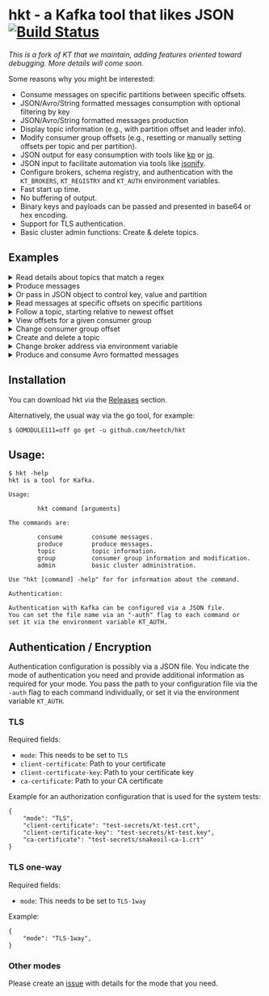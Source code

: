 # hkt - a Kafka tool that likes JSON [![Build Status](https://travis-ci.org/heetch/hkt.svg?branch=master)](https://travis-ci.org/heetch/hkt)

_This is a fork of KT that we maintain, adding features oriented toward debugging. More details will come soon._

Some reasons why you might be interested:

* Consume messages on specific partitions between specific offsets.
* JSON/Avro/String formatted messages consumption with optional filtering by key
* JSON/Avro/String formatted messages production
* Display topic information (e.g., with partition offset and leader info).
* Modify consumer group offsets (e.g., resetting or manually setting offsets per topic and per partition).
* JSON output for easy consumption with tools like [kp](https://github.com/echojc/kp) or [jq](https://stedolan.github.io/jq/).
* JSON input to facilitate automation via tools like [jsonify](https://github.com/fgeller/jsonify).
* Configure brokers, schema registry, and authentication with the
  `KT_BROKERS`, `KT_REGISTRY` and `KT_AUTH` environment variables.
* Fast start up time.
* No buffering of output.
* Binary keys and payloads can be passed and presented in base64 or hex encoding.
* Support for TLS authentication.
* Basic cluster admin functions: Create & delete topics.

## Examples

<details><summary>Read details about topics that match a regex</summary>

```sh
$ hkt topic -filter news -partitions
{
  "name": "actor-news",
  "partitions": [
    {
      "id": 0,
      "oldest": 0,
      "newest": 0
    }
  ]
}
```
</details>

<details><summary>Produce messages</summary>

```sh
$ echo 'Alice wins Oscar' | hkt produce -topic actor-news -literal
{
  "count": 1,
  "partition": 0,
  "startOffset": 0
}

$ echo 'Bob wins Oscar' | kt produce -topic actor-news -literal
{
  "count": 1,
  "partition": 0,
  "startOffset": 0
}
$ for i in {6..9} ; do echo Bourne sequel $i in production. | hkt produce -topic actor-news -literal ;done
{
  "count": 1,
  "partition": 0,
  "startOffset": 1
}
{
  "count": 1,
  "partition": 0,
  "startOffset": 2
}
{
  "count": 1,
  "partition": 0,
  "startOffset": 3
}
{
  "count": 1,
  "partition": 0,
  "startOffset": 4
}
```
</details>

<details><summary>Or pass in JSON object to control key, value and partition</summary>

```sh
$ echo '{"value": "Terminator terminated", "key": "Arni", "partition": 0}' | hkt produce -topic actor-news
{
  "count": 1,
  "partition": 0,
  "startOffset": 5
}
```
</details>

<details><summary>Read messages at specific offsets on specific partitions</summary>

```sh
$ hkt consume -topic actor-news -offsets 0=1:2
{
  "partition": 0,
  "offset": 1,
  "key": "",
  "value": "Bourne sequel 6 in production.",
  "timestamp": "1970-01-01T00:59:59.999+01:00"
}
{
  "partition": 0,
  "offset": 2,
  "key": "",
  "value": "Bourne sequel 7 in production.",
  "timestamp": "1970-01-01T00:59:59.999+01:00"
}
```
</details>

<details><summary>Follow a topic, starting relative to newest offset</summary>

```sh
$ hkt consume -topic actor-news -offsets all=newest-1:
{
  "partition": 0,
  "offset": 4,
  "key": "",
  "value": "Bourne sequel 9 in production.",
  "timestamp": "1970-01-01T00:59:59.999+01:00"
}
{
  "partition": 0,
  "offset": 5,
  "key": "Arni",
  "value": "Terminator terminated",
  "timestamp": "1970-01-01T00:59:59.999+01:00"
}
^Creceived interrupt - shutting down
shutting down partition consumer for partition 0
```
</details>

<details><summary>View offsets for a given consumer group</summary>

```sh
$ hkt group -group enews -topic actor-news -partitions 0
found 1 groups
found 1 topics
{
  "name": "enews",
  "topic": "actor-news",
  "offsets": [
    {
      "partition": 0,
      "offset": 6,
      "lag": 0
    }
  ]
}
```
</details>

<details><summary>Change consumer group offset</summary>

```sh
$ hkt group -group enews -topic actor-news -partitions 0 -reset 1
found 1 groups
found 1 topics
{
  "name": "enews",
  "topic": "actor-news",
  "offsets": [
    {
      "partition": 0,
      "offset": 1,
      "lag": 5
    }
  ]
}
$ hkt group -group enews -topic actor-news -partitions 0
found 1 groups
found 1 topics
{
  "name": "enews",
  "topic": "actor-news",
  "offsets": [
    {
      "partition": 0,
      "offset": 1,
      "lag": 5
    }
  ]
}
```
</details>

<details><summary>Create and delete a topic</summary>

```sh
$ hkt admin -createtopic morenews -topicdetail <(jsonify =NumPartitions 1 =ReplicationFactor 1)
$ hkt topic -filter news
{
  "name": "morenews"
}
$ hkt admin -deletetopic morenews
$ hkt topic -filter news
```

</details>

<details><summary>Change broker address via environment variable</summary>

```sh
$ export KT_BROKERS=brokers.kafka:9092
$ hkt <command> <option>
```

</details>

<details><summary>Produce and consume Avro formatted messages</summary>

Provided the following schema for this `subject` `actors-value` in Schema Registry `http://localhost:8081`:

```json
{"type": "record", "name": "Actor", "fields": [{"type": "string", "name": "FirstName"}]}
```

It produces the Avro formatted message:

```sh
$ echo '{"value": {"FirstName": "Ryan"}, "key": "id-42"}' | hkt produce -topic actors -registry http://localhost:8081 -valuecodec avro
```

It can be also send using a file:
```sh
$ echo '{"value": {"FirstName": "Arnold"}, "key": "id-43"}' | hkt produce -topic actors -registry http://localhost:8081 -value-avro-schema Actor.avsc
```

That they may be consumed:
```sh
$ hkt consume -registry http://localhost:8081 -valuecodec avro actors
{
  "partition": 0,
  "offset": 0,
  "key": "id-42",
  "value": {
    "FirstName": "Ryan"
  },
  "time": "2021-11-16T01:01:01Z"
}
{
  "partition": 0,
  "offset": 1,
  "key": "id-43",
  "value": {
    "FirstName": "Arnold"
  },
  "time": "2021-11-17T01:01:01Z"
}
```

Not only `TopicNameStrategy` is supported but `TopicRecordNameStrategy` is supported to find the subject name for
a schema using `-value-avro-record-name`. This can be used in conjunction with `-value-avro-schema` or get
latest version of the schema from the Schema Registry without providing any parameter.

</details>


## Installation

You can download hkt via the [Releases](https://github.com/heetch/hkt/releases) section.

Alternatively, the usual way via the go tool, for example:

    $ GOMODULE111=off go get -u github.com/heetch/hkt

## Usage:

    $ hkt -help
    hkt is a tool for Kafka.

    Usage:

            hkt command [arguments]

    The commands are:

            consume        consume messages.
            produce        produce messages.
            topic          topic information.
            group          consumer group information and modification.
            admin          basic cluster administration.

    Use "hkt [command] -help" for for information about the command.

    Authentication:

    Authentication with Kafka can be configured via a JSON file.
    You can set the file name via an "-auth" flag to each command or
    set it via the environment variable KT_AUTH.

## Authentication / Encryption

Authentication configuration is possibly via a JSON file. You indicate the mode
of authentication you need and provide additional information as required for
your mode. You pass the path to your configuration file via the `-auth` flag to
each command individually, or set it via the environment variable `KT_AUTH`.

### TLS

Required fields:

 - `mode`: This needs to be set to `TLS`
 - `client-certificate`: Path to your certificate
 - `client-certificate-key`: Path to your certificate key
 - `ca-certificate`: Path to your CA certificate

Example for an authorization configuration that is used for the system tests:


    {
        "mode": "TLS",
        "client-certificate": "test-secrets/kt-test.crt",
        "client-certificate-key": "test-secrets/kt-test.key",
        "ca-certificate": "test-secrets/snakeoil-ca-1.crt"
    }

### TLS one-way

Required fields:

 - `mode`: This needs to be set to `TLS-1way`

Example:


    {
        "mode": "TLS-1way",
    }

### Other modes

Please create an
[issue](https://github.com/heetch/hkt/issues/new) with details for the mode that you need.


